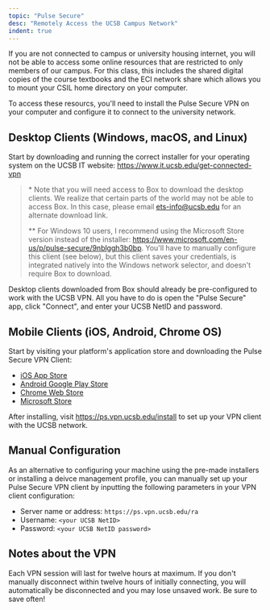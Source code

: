 ```yaml
---
topic: "Pulse Secure"
desc: "Remotely Access the UCSB Campus Network"
indent: true
---
```


If you are not connected to campus or university housing internet, you will not be able to access some online resources that are restricted to only members of our campus. For this class, this includes the shared digital copies of the course textbooks and the ECI network share which allows you to mount your CSIL home directory on your computer. 

To access these resourcs, you'll need to install the Pulse Secure VPN on your computer and configure it to connect to the university network.

## Desktop Clients (Windows, macOS, and Linux)

Start by downloading and running the correct installer for your operating system on the UCSB IT website: https://www.it.ucsb.edu/get-connected-vpn

> \* Note that you will need access to Box to download the desktop clients. We realize that certain parts of the world may not be able to access Box. In this case, please email ets-info@ucsb.edu for an alternate download link. 
>
> ** For Windows 10 users, I recommend using the Microsoft Store version instead of the installer: https://www.microsoft.com/en-us/p/pulse-secure/9nblggh3b0bp. You'll have to manually configure this client (see below), but this client saves your credentials, is integrated natively into the Windows network selector, and doesn't require Box to download.

Desktop clients downloaded from Box should already be pre-configured to work with the UCSB VPN. All you have to do is open the "Pulse Secure" app, click "Connect", and enter your UCSB NetID and password.

## Mobile Clients (iOS, Android, Chrome OS)

Start by visiting your platform's application store and downloading the Pulse Secure VPN Client:
* [iOS App Store](https://itunes.apple.com/us/app/pulse-secure/id945832041?mt=8)
* [Android Google Play Store](https://play.google.com/store/apps/details?id=net.pulsesecure.pulsesecure&hl=en)
* [Chrome Web Store](https://chrome.google.com/webstore/detail/pulse-secure/eiddfaedmgnpnnojolcknhpjbmmpplgd?hl=en-US)
* [Microsoft Store](https://www.microsoft.com/en-us/p/pulse-secure/9nblggh3b0bp)

After installing, visit https://ps.vpn.ucsb.edu/install to set up your VPN client with the UCSB network.

## Manual Configuration

As an alternative to configuring your machine using the pre-made installers or installing a deivce management profile, you can manually set up your Pulse Secure VPN client by inputting the following parameters in your VPN client configuration:

* Server name or address: `https://ps.vpn.ucsb.edu/ra`
* Username: `<your UCSB NetID>`
* Password: `<your UCSB NetID password>`

## Notes about the VPN

Each VPN session will last for twelve hours at maximum. If you don't manually disconnect within twelve hours of initially connecting, you will automatically be disconnected and you may lose unsaved work. Be sure to save often!
